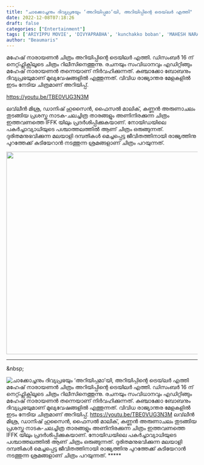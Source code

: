 ```yaml
---
title: "ചാക്കോച്ചനും ദിവ്യപ്രഭയും ‘അറിയിപ്പുമാ’യി, അറിയിപ്പിന്റെ ട്രെയ്‌ലർ എത്തി"
date: 2022-12-08T07:18:26
draft: false
categories: ["Entertainment"]
tags: ['ARIYIPPU MOVIE', 'DIVYAPRABHA', 'kunchakko boban', 'MAHESH NARAYANAN']
author: "Beaumaris"
---
```


മഹേഷ് നാരായണൻ ചിത്രം അറിയിപ്പിന്റെ ട്രെയിലർ എത്തി. ഡിസംബർ 16 ന് നെറ്റ്ഫ്ലിക്സിലൂടെ ചിത്രം റിലീസിനെത്തുന്നു. രചനയും സംവിധാനവും എഡിറ്റിങ്ങും മഹേഷ് നാരായണൻ തന്നെയാണ് നിർവഹിക്കുന്നത്. കുഞ്ചാക്കോ ബോബനും ദിവ്യപ്രഭയുമാണ് മുഖ്യവേഷങ്ങളിൽ എത്തുന്നത്. വിവിധ രാജ്യാന്തര മേളകളിൽ ഇടം നേടിയ ചിത്രമാണ് അറിയിപ്പ്.

https://youtu.be/TBE0VUG3N3M

ലവ്‌ലീൻ മിശ്ര, ഡാനിഷ് ഹുസൈൻ, ഫൈസൽ മാലിക്, കണ്ണൻ അരുണാചലം തുടങ്ങിയ പ്രശസ്ത നാടക-ചലച്ചിത്ര താരങ്ങളും അണിനിരക്കുന്ന ചിത്രം ഇത്തവണത്തെ IFFK യിലും പ്രദർശിപ്പിക്കുകയാണ്. നോയിഡയിലെ പകർച്ചാവ്യാധിയുടെ പശ്ചാത്തലത്തിൽ ആണ് ചിത്രം ഒരുങ്ങുന്നത്. ദുരിതമനുഭവിക്കുന്ന മലയാളി ദമ്പതികൾ മെച്ചപ്പെട്ട ജീവിതത്തിനായി രാജ്യത്തിനു പുറത്തേക്ക് കുടിയേറാന്‍ നടത്തുന്ന ശ്രമങ്ങളാണ് ചിത്രം പറയുന്നത്.

<img class="size-large wp-image-365685 aligncenter" src="https://cdn.boolokam.com/articles/2022/12/GRGEGGGG-1024x684.webp" alt="" width="800" height="534" />

*****

&amp;nbsp;


![ചാക്കോച്ചനും ദിവ്യപ്രഭയും ‘അറിയിപ്പുമാ’യി, അറിയിപ്പിന്റെ ട്രെയ്‌ലർ എത്തി](https://cdn.boolokam.com/articles/2022/12/GRGEGGGG-1024x684.webp)മഹേഷ് നാരായണൻ ചിത്രം അറിയിപ്പിന്റെ ട്രെയിലർ എത്തി. ഡിസംബർ 16 ന് നെറ്റ്ഫ്ലിക്സിലൂടെ ചിത്രം റിലീസിനെത്തുന്നു. രചനയും സംവിധാനവും എഡിറ്റിങ്ങും മഹേഷ് നാരായണൻ തന്നെയാണ് നിർവഹിക്കുന്നത്. കുഞ്ചാക്കോ ബോബനും ദിവ്യപ്രഭയുമാണ് മുഖ്യവേഷങ്ങളിൽ എത്തുന്നത്. വിവിധ രാജ്യാന്തര മേളകളിൽ ഇടം നേടിയ ചിത്രമാണ് അറിയിപ്പ്. https://youtu.be/TBE0VUG3N3M ലവ്‌ലീൻ മിശ്ര, ഡാനിഷ് ഹുസൈൻ, ഫൈസൽ മാലിക്, കണ്ണൻ അരുണാചലം തുടങ്ങിയ പ്രശസ്ത നാടക-ചലച്ചിത്ര താരങ്ങളും അണിനിരക്കുന്ന ചിത്രം ഇത്തവണത്തെ IFFK യിലും പ്രദർശിപ്പിക്കുകയാണ്. നോയിഡയിലെ പകർച്ചാവ്യാധിയുടെ പശ്ചാത്തലത്തിൽ ആണ് ചിത്രം ഒരുങ്ങുന്നത്. ദുരിതമനുഭവിക്കുന്ന മലയാളി ദമ്പതികൾ മെച്ചപ്പെട്ട ജീവിതത്തിനായി രാജ്യത്തിനു പുറത്തേക്ക് കുടിയേറാന്‍ നടത്തുന്ന ശ്രമങ്ങളാണ് ചിത്രം പറയുന്നത്. ***** &nbsp;
